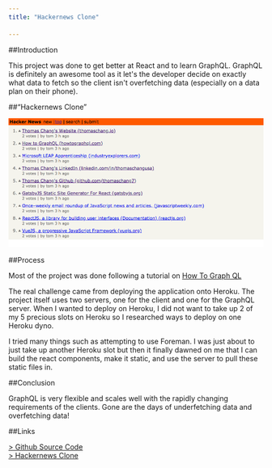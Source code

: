 ```yaml
---
title: "Hackernews Clone"

---
```


##Introduction

This project was done to get better at React and to learn GraphQL. GraphQL is definitely an awesome tool as it let's the developer decide on exactly what data to fetch so the client isn't overfetching data (especially on a data plan on their phone).

##“Hackernews Clone”

![hackernews](hackernews.png)

##Process

Most of the project was done following a tutorial on [How To Graph QL][1] 

The real challenge came from deploying the application onto Heroku. The project itself uses two servers, one for the client and one for the GraphQL server. When I wanted to deploy on Heroku, I did not want to take up 2 of my 5 precious slots on Heroku so I researched ways to deploy on one Heroku dyno.

I tried many things such as attempting to use Foreman. I was just about to just take up another Heroku slot but then it finally dawned on me that I can build the react components, make it static, and use the server to pull these static files in.

##Conclusion

GraphQL is very flexible and scales well with the rapidly changing requirements of the clients. Gone are the days of underfetching data and overfetching data!

##Links

[> Github Source Code][3]  
[> Hackernews Clone][2]  

[1]: https://howtographql.com
[2]: http://hackernews-apollo-react-node.herokuapp.com/
[3]: https://github.com/ThomasChang7/hackernews-react-apollo
